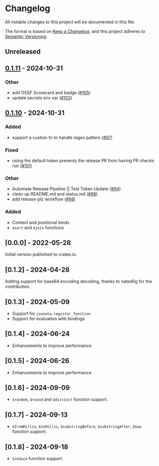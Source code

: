 # Changelog

All notable changes to this project will be documented in this file.

The format is based on [Keep a Changelog](https://keepachangelog.com/en/1.0.0/),
and this project adheres to [Semantic Versioning](https://semver.org/spec/v2.0.0.html).

## Unreleased

## [0.1.11](https://github.com/Stedi/jsonata-rs/compare/v0.1.10...v0.1.11) - 2024-10-31

### Other

- add OSSF Scorecard and badge ([#105](https://github.com/Stedi/jsonata-rs/pull/105))
- update secrets env var ([#103](https://github.com/Stedi/jsonata-rs/pull/103))

## [0.1.10](https://github.com/Stedi/jsonata-rs/compare/v0.1.9...v0.1.10) - 2024-10-31

### Added

- support a custom fn to handle regex pattern ([#97](https://github.com/Stedi/jsonata-rs/pull/97))

### Fixed

- using the default token prevents the release PR from having PR checks run ([#101](https://github.com/Stedi/jsonata-rs/pull/101))

### Other

- Automate Release Pipeline || Test Token Update ([#94](https://github.com/Stedi/jsonata-rs/pull/94))
- clean up README.md and status.md ([#99](https://github.com/Stedi/jsonata-rs/pull/99))
- add release-plz workflow ([#98](https://github.com/Stedi/jsonata-rs/pull/98))

### Added

- Context and positional binds
- `$sort` and `$join` functions

## [0.0.0] - 2022-05-28

Initial version published to crates.io.

## [0.1.2] - 2024-04-28

Adding support for base64 encoding decoding, thanks to nated0g for the contribution.

## [0.1.3] - 2024-05-09

- Support for `jsonata.register_function`
- Support for evaluation with bindings

## [0.1.4] - 2024-06-24

- Enhancements to improve performance

## [0.1.5] - 2024-06-26

- Enhancements to improve performance

## [0.1.6] - 2024-09-09

- `$random`, `$round` and `$distinct` function support.

## [0.1.7] - 2024-09-13

- `$fromMillis`, `$toMillis`, `$substringBefore`, `$substringAfter`, `$now` function support.

## [0.1.8] - 2024-09-18

- `$reduce` function support.
